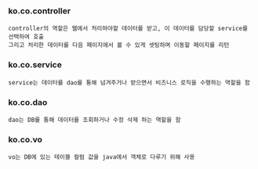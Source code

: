 ### ko.co.controller
```
controller의 역할은 웹에서 처리햐야할 데이터를 받고, 이 데이터를 담당할 service를 선택하여 호출
그리고 처리한 데이터를 다음 페이지에서 볼 수 있게 셋팅하며 이동할 페이지를 리턴
```

### ko.co.service
```
service는 데이터를 dao를 통해 넘겨주거나 받으면서 비즈니스 로직을 수행하는 역할을 함
```

### ko.co.dao
```
dao는 DB를 통해 데이터를 조회하거나 수정 삭제 하는 역할을 함
```

### ko.co.vo
```
vo는 DB에 있는 테이블 컬럼 값을 java에서 객체로 다루기 위해 사용
```


